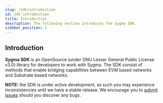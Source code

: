 ```yaml
---
slug: /sdk/introduction
id: sdk-introduction
title: Introduction
description: The following section introduces the Sygma SDK.
sidebar_position: 1
---
```


## Introduction

**Sygma SDK** is an OpenSource (under GNU Lesser General Public License v3.0) library for developers to work with Sygma. The SDK consist of methods that enable bridging capabilities between EVM based networks and Substrate based networks.

**NOTE:** the SDK is under active development, as such you may experience inconsistencies until we have a stable release. We encourage you to [submit issues](https://github.com/sygmaprotocol/sygma-sdk/issues) should you discover any bugs.

